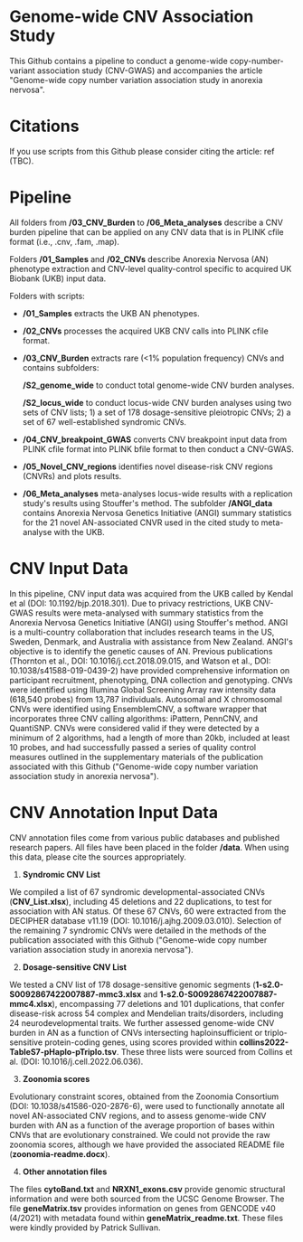 ﻿# Genome-wide CNV Association Study

 This Github contains a pipeline to conduct a genome-wide copy-number-variant association study (CNV-GWAS) and accompanies the article "Genome-wide copy number variation association study in anorexia nervosa". 

 # Citations

If you use scripts from this Github please consider citing the article: ref (TBC). 
 
 # Pipeline

All folders from **/03_CNV_Burden**  to **/06_Meta_analyses** describe a CNV burden pipeline that can be applied on any CNV data that is in PLINK cfile format (i.e., .cnv, .fam, .map).

Folders **/01_Samples** and **/02_CNVs** describe Anorexia Nervosa (AN) phenotype extraction and CNV-level quality-control specific to acquired UK Biobank (UKB) input data. 

 Folders with scripts:

-  **/01_Samples** extracts the UKB AN phenotypes.

- **/02_CNVs** processes the acquired UKB CNV calls into PLINK cfile format.

- **/03_CNV_Burden** extracts rare (<1% population frequency) CNVs and contains subfolders:

     **/S2_genome_wide** to conduct total genome-wide CNV burden analyses.
   
     **/S2_locus_wide** to conduct locus-wide CNV burden analyses using two sets of CNV lists; 1) a set of 178 dosage-sensitive pleiotropic CNVs; 2) a set of 67 well-established syndromic CNVs.

- **/04_CNV_breakpoint_GWAS** converts CNV breakpoint input data from PLINK cfile format into PLINK bfile format to then conduct a CNV-GWAS.

- **/05_Novel_CNV_regions** identifies novel disease-risk CNV regions (CNVRs) and plots results.

- **/06_Meta_analyses** meta-analyses locus-wide results with a replication study's results using Stouffer's method. The subfolder **/ANGI_data** contains Anorexia Nervosa Genetics Initiative (ANGI) summary statistics for the 21 novel AN-associated CNVR used in the cited study to meta-analyse with the UKB.

# CNV Input Data

In this pipeline, CNV input data was acquired from the UKB called by Kendal et al (DOI: 10.1192/bjp.2018.301). Due to privacy restrictions, UKB CNV-GWAS results were meta-analysed with summary statistics from the Anorexia Nervosa Genetics Initiative (ANGI) using Stouffer's method. ANGI is a multi-country collaboration that includes research teams in the US, Sweden, Denmark, and Australia with assistance from New Zealand. ANGI's objective is to identify the genetic causes of AN. Previous publications (Thornton et al., DOI: 10.1016/j.cct.2018.09.015, and Watson et al., DOI: 10.1038/s41588-019-0439-2) have provided comprehensive information on participant recruitment, phenotyping, DNA collection and genotyping. CNVs were identified using Illumina Global Screening Array raw intensity data (618,540 probes) from 13,787 individuals. Autosomal and X chromosomal CNVs were identified using EnsemblemCNV, a software wrapper that incorporates three CNV calling algorithms: iPattern, PennCNV, and QuantiSNP. CNVs were considered valid if they were detected by a minimum of 2 algorithms, had a length of more than 20kb, included at least 10 probes, and had successfully passed a series of quality control measures outlined in the supplementary materials of the publication associated with this Github ("Genome-wide copy number variation association study in anorexia nervosa").

# CNV Annotation Input Data

CNV annotation files come from various public databases and published research papers. All files have been placed in the folder **/data**. When using this data, please cite the sources appropriately. 

1. **Syndromic CNV List**

We compiled a list of 67 syndromic developmental-associated CNVs (**CNV_List.xlsx**), including 45 deletions and 22 duplications, to test for association with AN status. Of these 67 CNVs, 60 were extracted from the DECIPHER database v11.19 (DOI: 10.1016/j.ajhg.2009.03.010). Selection of the remaining 7 syndromic CNVs were detailed in the methods of the publication associated with this Github ("Genome-wide copy number variation association study in anorexia nervosa").
 
2. **Dosage-sensitive CNV List**

We tested a CNV list of 178 dosage-sensitive genomic segments (**1-s2.0-S0092867422007887-mmc3.xlsx** and **1-s2.0-S0092867422007887-mmc4.xlsx**), encompassing 77 deletions and 101 duplications, that confer disease-risk across 54 complex and Mendelian traits/disorders, including 24 neurodevelopmental traits. We further assessed genome-wide CNV burden in AN as a function of CNVs intersecting haploinsufficient or triplo-sensitive protein-coding genes, using scores provided within **collins2022-TableS7-pHaplo-pTriplo.tsv**. These three lists were sourced from Collins et al. (DOI: 10.1016/j.cell.2022.06.036). 

3. **Zoonomia scores**

Evolutionary constraint scores, obtained from the Zoonomia Consortium (DOI: 10.1038/s41586-020-2876-6), were used to functionally annotate all novel AN-associated CNV regions, and to assess genome-wide CNV burden with AN as a function of the average proportion of bases within CNVs that are evolutionary constrained. We could not provide the raw zoonomia scores, although we have provided the associated README file (**zoonomia-readme.docx**). 
  
4. **Other annotation files**

The files **cytoBand.txt** and **NRXN1_exons.csv** provide genomic structural information and were both sourced from the UCSC Genome Browser. The file **geneMatrix.tsv** provides information on genes from GENCODE v40 (4/2021) with metadata found within **geneMatrix_readme.txt**. These files were kindly provided by Patrick Sullivan.
 

 

